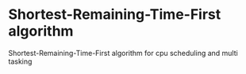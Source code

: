# Shortest-Remaining-Time-First algorithm
Shortest-Remaining-Time-First algorithm for cpu scheduling and multi tasking
